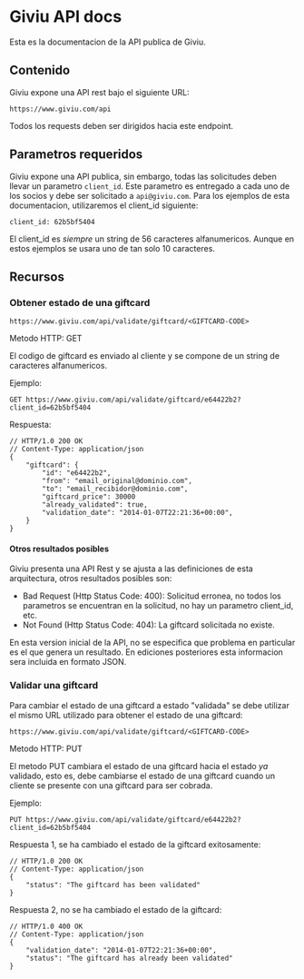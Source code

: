 # Giviu API docs

Esta es la documentacion de la API publica de Giviu.

## Contenido

Giviu expone una API rest bajo el siguiente URL:

    https://www.giviu.com/api

Todos los requests deben ser dirigidos hacia este endpoint.

## Parametros requeridos

Giviu expone una API publica, sin embargo, todas las solicitudes deben
llevar un parametro `client_id`. Este parametro es entregado a cada uno de
los socios y debe ser solicitado a `api@giviu.com`. Para los ejemplos de esta
documentacion, utilizaremos el client_id siguiente:

    client_id: 62b5bf5404

El client_id es *siempre* un string de 56 caracteres alfanumericos. Aunque en
estos ejemplos se usara uno de tan solo 10 caracteres.

## Recursos

### Obtener estado de una giftcard

    https://www.giviu.com/api/validate/giftcard/<GIFTCARD-CODE>

Metodo HTTP: GET

El codigo de giftcard es enviado al cliente y se compone de un string de
caracteres alfanumericos.

Ejemplo:

    GET https://www.giviu.com/api/validate/giftcard/e64422b2?client_id=62b5bf5404

Respuesta:

    // HTTP/1.0 200 OK
    // Content-Type: application/json
    {
        "giftcard": {
            "id": "e64422b2",
            "from": "email_original@dominio.com",
            "to": "email_recibidor@dominio.com",
            "giftcard_price": 30000
            "already_validated": true,
            "validation_date": "2014-01-07T22:21:36+00:00",
        }
    }


#### Otros resultados posibles

Giviu presenta una API Rest y se ajusta a las definiciones de esta arquitectura, otros
resultados posibles son:

 * Bad Request (Http Status Code: 400): Solicitud erronea, no todos los parametros se
 encuentran en la solicitud, no hay un parametro client_id, etc.
 * Not Found (Http Status Code: 404): La giftcard solicitada no existe.

En esta version inicial de la API, no se especifica que problema en particular es
el que genera un resultado. En ediciones posteriores esta informacion sera incluida
en formato JSON.

### Validar una giftcard

Para cambiar el estado de una giftcard a estado "validada" se debe utilizar el mismo
URL utilizado para obtener el estado de una giftcard:

    https://www.giviu.com/api/validate/giftcard/<GIFTCARD-CODE>

Metodo HTTP: PUT

El metodo PUT cambiara el estado de una giftcard hacia el estado *ya* validado, esto
es, debe cambiarse el estado de una giftcard cuando un cliente se presente con una
giftcard para ser cobrada.

Ejemplo:

    PUT https://www.giviu.com/api/validate/giftcard/e64422b2?client_id=62b5bf5404

Respuesta 1, se ha cambiado el estado de la giftcard exitosamente:

    // HTTP/1.0 200 OK
    // Content-Type: application/json
    {
        "status": "The giftcard has been validated"
    }

Respuesta 2, no se ha cambiado el estado de la giftcard:

    // HTTP/1.0 400 OK
    // Content-Type: application/json
    {
        "validation_date": "2014-01-07T22:21:36+00:00",
        "status": "The giftcard has already been validated"
    }
